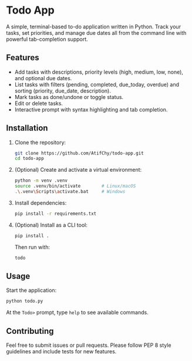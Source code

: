 # Todo App

A simple, terminal-based to-do application written in Python. Track your tasks, set priorities, and manage due dates all from the command line with powerful tab-completion support.

## Features

- Add tasks with descriptions, priority levels (high, medium, low, none), and optional due dates.
- List tasks with filters (pending, completed, due_today, overdue) and sorting (priority, due_date, description).
- Mark tasks as done/undone or toggle status.
- Edit or delete tasks.
- Interactive prompt with syntax highlighting and tab completion.

## Installation

1. Clone the repository:

   ```bash
   git clone https://github.com/AtifChy/todo-app.git
   cd todo-app
   ```

2. (Optional) Create and activate a virtual environment:

   ```bash
   python -m venv .venv
   source .venv/bin/activate        # Linux/macOS
   .\.venv\Scripts\activate.bat     # Windows
   ```

3. Install dependencies:

   ```bash
   pip install -r requirements.txt
   ```

4. (Optional) Install as a CLI tool:
   ```bash
   pip install .
   ```
   Then run with:
   ```bash
   todo
   ```

## Usage

Start the application:

```bash
python todo.py
```

At the `Todo>` prompt, type `help` to see available commands.

## Contributing

Feel free to submit issues or pull requests. Please follow PEP 8 style guidelines and include tests for new features.
